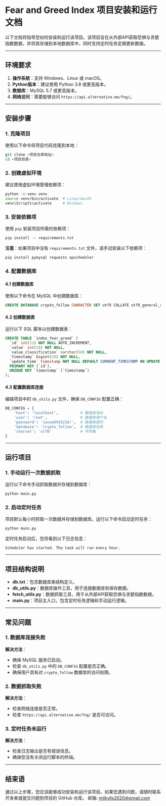 # Fear and Greed Index 项目安装和运行文档

以下文档将指导您如何安装和运行该项目。该项目旨在从外部API获取恐惧与贪婪指数数据，并将其存储到本地数据库中，同时支持定时任务定期更新数据。

---

## 环境要求

1. **操作系统**：支持 Windows、Linux 或 macOS。
2. **Python版本**：建议使用 Python 3.8 或更高版本。
3. **数据库**：MySQL 5.7 或更高版本。
4. **网络访问**：需要能够访问 `https://api.alternative.me/fng/`。

---

## 安装步骤

### 1. 克隆项目
使用以下命令将项目代码克隆到本地：
```bash
git clone <项目仓库地址>
cd <项目目录>
```

### 2. 创建虚拟环境
建议使用虚拟环境管理依赖项：
```bash
python -m venv venv
source venv/bin/activate  # Linux/macOS
venv\Scripts\activate     # Windows
```

### 3. 安装依赖项
使用 `pip` 安装项目所需的依赖项：
```bash
pip install -r requirements.txt
```

**注意**：如果项目中没有 `requirements.txt` 文件，请手动安装以下依赖项：
```bash
pip install pymysql requests apscheduler
```

### 4. 配置数据库
#### 4.1 创建数据库
使用以下命令在 MySQL 中创建数据库：
```sql
CREATE DATABASE crypto_follow CHARACTER SET utf8 COLLATE utf8_general_ci;
```

#### 4.2 创建数据表
运行以下 SQL 脚本以创建数据表：
```sql
CREATE TABLE `index_fear_greed` (
  `id` int(11) NOT NULL AUTO_INCREMENT,
  `value` int(10) NOT NULL,
  `value_classification` varchar(50) NOT NULL,
  `timestamp` bigint(20) NOT NULL,
  `update_time` timestamp NOT NULL DEFAULT CURRENT_TIMESTAMP ON UPDATE CURRENT_TIMESTAMP,
  PRIMARY KEY (`id`),
  UNIQUE KEY `timestamp` (`timestamp`)
);
```

#### 4.3 配置数据库连接
编辑项目中的 `db_utils.py` 文件，确保 `DB_CONFIG` 配置正确：
```python
DB_CONFIG = {
    'host': 'localhost',          # 数据库地址
    'user': 'root',               # 数据库用户名
    'password': 'juxue654321A!',  # 数据库密码
    'database': 'crypto_follow',  # 数据库名称
    'charset': 'utf8'             # 字符集
}
```

---

## 运行项目

### 1. 手动运行一次数据抓取
运行以下命令手动抓取数据并存储到数据库：
```bash
python main.py
```

### 2. 启动定时任务
项目默认每小时抓取一次数据并存储到数据库。运行以下命令启动定时任务：
```bash
python main.py
```

定时任务启动后，您将看到以下日志信息：
```
Scheduler has started. The task will run every hour.
```

---

## 项目结构说明

- **db.txt**：包含数据库表结构定义。
- **db_utils.py**：数据库操作工具，用于连接数据库和保存数据。
- **fetch_utils.py**：数据抓取工具，用于从外部API获取恐惧与贪婪指数数据。
- **main.py**：项目主入口，包含定时任务逻辑和手动运行逻辑。

---

## 常见问题

### 1. 数据库连接失败
**解决方法**：
- 确保 MySQL 服务已启动。
- 检查 `db_utils.py` 中的 `DB_CONFIG` 配置是否正确。
- 确保用户具有对 `crypto_follow` 数据库的访问权限。

### 2. 数据抓取失败
**解决方法**：
- 检查网络连接是否正常。
- 检查 `https://api.alternative.me/fng/` 是否可访问。

### 3. 定时任务未运行
**解决方法**：
- 检查日志输出是否有错误信息。
- 确保您没有关闭运行脚本的终端。

---

## 结束语

通过以上步骤，您应该能够成功安装和运行该项目。如果您遇到问题，请随时联系开发者或提交问题到项目的 GitHub 仓库。
邮箱: milkyllx2020@gmail.com
